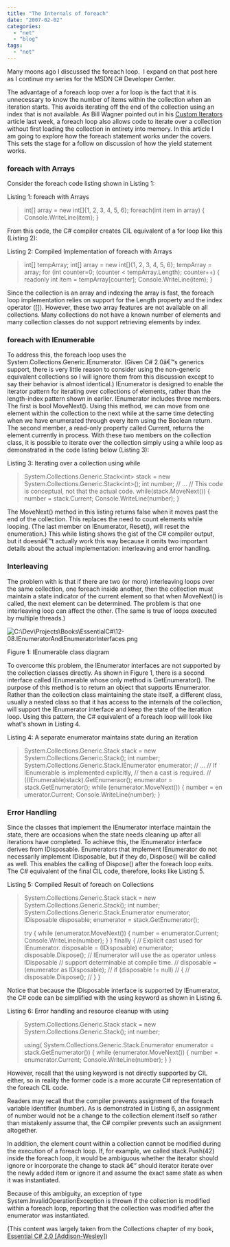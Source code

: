 ```yaml
---
title: "The Internals of foreach"
date: "2007-02-02"
categories: 
  - "net"
  - "blog"
tags: 
  - "net"
---
```


Many moons ago I discussed the foreach loop.  I expand on that post here as I continue my series for the MSDN C# Developer Center.

The advantage of a foreach loop over a for loop is the fact that it is unnecessary to know the number of items within the collection when an iteration starts. This avoids iterating off the end of the collection using an index that is not available. As Bill Wagner pointed out in his [Custom Iterators](https://msdn2.microsoft.com/en-us/vcsharp/bb264519.aspx) article last week, a foreach loop also allows code to iterate over a collection without first loading the collection in entirety into memory. In this article I am going to explore how the foreach statement works under the covers. This sets the stage for a follow on discussion of how the yield statement works.

### **foreach with Arrays**

Consider the foreach code listing shown in Listing 1:

Listing 1: foreach with Arrays

> int\[\] array = new int\[\]{1, 2, 3, 4, 5, 6}; foreach(int item in array) { Console.WriteLine(item); }

From this code, the C# compiler creates CIL equivalent of a for loop like this (Listing 2):

Listing 2: Compiled Implementation of foreach with Arrays

> int\[\] tempArray; int\[\] array = new int\[\]{1, 2, 3, 4, 5, 6}; tempArray = array; for (int counter=0; (counter < tempArray.Length); counter++) { readonly int item = tempArray\[counter\]; Console.WriteLine(item); }

Since the collection is an array and indexing the array is fast, the foreach loop implementation relies on support for the Length property and the index operator (\[\]). However, these two array features are not available on all collections. Many collections do not have a known number of elements and many collection classes do not support retrieving elements by index.

### **foreach with IEnumerable<T>**

To address this, the foreach loop uses the System.Collections.Generic.IEnumerator<T>. (Given C# 2.0â€™s generics support, there is very little reason to consider using the non-generic equivalent collections so I will ignore them from this discussion except to say their behavior is almost identical.) IEnumerator<T> is designed to enable the iterator pattern for iterating over collections of elements, rather than the length-index pattern shown in earlier. IEnumerator<T> includes three members. The first is bool MoveNext(). Using this method, we can move from one element within the collection to the next while at the same time detecting when we have enumerated through every item using the Boolean return. The second member, a read-only property called Current, returns the element currently in process. With these two members on the collection class, it is possible to iterate over the collection simply using a while loop as demonstrated in the code listing below (Listing 3):

Listing 3: Iterating over a collection using while

> System.Collections.Generic.Stack<int\> stack = new System.Collections.Generic.Stack<int\>(); int number; // ... // This code is conceptual, not that the actual code. while(stack.MoveNext()) { number = stack.Current; Console.WriteLine(number); }

The MoveNext() method in this listing returns false when it moves past the end of the collection. This replaces the need to count elements while looping. (The last member on IEnumerator<T>, Reset(), will reset the enumeration.) This while listing shows the gist of the C# compiler output, but it doesnâ€™t actually work this way because it omits two important details about the actual implementation: interleaving and error handling.

### **Interleaving**

The problem with is that if there are two (or more) interleaving loops over the same collection, one foreach inside another, then the collection must maintain a state indicator of the current element so that when MoveNext() is called, the next element can be determined. The problem is that one interleaving loop can affect the other. (The same is true of loops executed by multiple threads.)

![C:\Dev\Projects\Books\EssentialC#\12-08.IEnumeratorAndIEnumeratorInterfaces.png](/wp-content/uploads/binary/TheInternalsofforeach_D7D/clip_image0022.gif)

Figure 1: IEnumerable class diagram

To overcome this problem, the IEnumerator<T> interfaces are not supported by the collection classes directly. As shown in Figure 1, there is a second interface called IEnumerable<T> whose only method is GetEnumerator(). The purpose of this method is to return an object that supports IEnumerator<T>. Rather than the collection class maintaining the state itself, a different class, usually a nested class so that it has access to the internals of the collection, will support the IEnumerator<T> interface and keep the state of the iteration loop. Using this pattern, the C# equivalent of a foreach loop will look like what's shown in Listing 4.

Listing 4: A separate enumerator maintains state during an iteration

> System.Collections.Generic.Stack<int> stack = new System.Collections.Generic.Stack<int>(); int number; System.Collections.Generic.Stack<int>.IEnumerator<int> enumerator; // ... // If IEnumerable<T> is implemented explicitly, // then a cast is required. // ((IEnumerable)stack).GetEnumeraor(); enumerator = stack.GetEnumerator(); while (enumerator.MoveNext()) { number = en umerator.Current; Console.WriteLine(number); }

### **Error Handling**

Since the classes that implement the IEnumerator<T> interface maintain the state, there are occasions when the state needs cleaning up after all iterations have completed. To achieve this, the IEnumerator<T> interface derives from IDisposable. Enumerators that implement IEnumerator do not necessarily implement IDisposable, but if they do, Dispose() will be called as well. This enables the calling of Dispose() after the foreach loop exits. The C# equivalent of the final CIL code, therefore, looks like Listing 5.

Listing 5: Compiled Result of foreach on Collections

> System.Collections.Generic.Stack<int> stack = new System.Collections.Generic.Stack<int>(); int number; System.Collections.Generic.Stack<int>.Enumerator<int> enumerator; IDisposable disposable; enumerator = stack.GetEnumerator();
> 
> try { while (enumerator.MoveNext()) { number = enumerator.Current; Console.WriteLine(number); } } finally { // Explicit cast used for IEnumerator<T>. disposable = (IDisposable) enumerator; disposable.Dispose(); // IEnumerator will use the as operator unless IDisposable // support determinable at compile time. // disposable = (enumerator as IDisposable); // if (disposable != null) // { // disposable.Dispose(); // } }

Notice that because the IDisposable interface is supported by IEnumerator<T>, the C# code can be simplified with the using keyword as shown in Listing 6.

Listing 6: Error handling and resource cleanup with using

> System.Collections.Generic.Stack<int> stack = new System.Collections.Generic.Stack<int>(); int number;
> 
> using( System.Collections.Generic.Stack<int>.Enumerator<int> enumerator = stack.GetEnumerator()) { while (enumerator.MoveNext()) { number = enumerator.Current; Console.WriteLine(number); } }

However, recall that the using keyword is not directly supported by CIL either, so in reality the former code is a more accurate C# representation of the foreach CIL code.

Readers may recall that the compiler prevents assignment of the foreach variable identifier (number). As is demonstrated in Listing 6, an assignment of number would not be a change to the collection element itself so rather than mistakenly assume that, the C# compiler prevents such an assignment altogether.

In addition, the element count within a collection cannot be modified during the execution of a foreach loop. If, for example, we called stack.Push(42) inside the foreach loop, it would be ambiguous whether the iterator should ignore or incorporate the change to stack â€“ should iterator iterate over the newly added item or ignore it and assume the exact same state as when it was instantiated.

Because of this ambiguity, an exception of type System.InvalidOperationException is thrown if the collection is modified within a foreach loop, reporting that the collection was modified after the enumerator was instantiated.

(This content was largely taken from the Collections chapter of my book, [Essential C# 2.0 \[Addison-Wesley\]](/essentialcsharp7))
